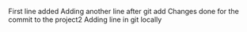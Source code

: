 First line added
Adding another line after git add
Changes done for the commit to the project2
Adding line in git locally
